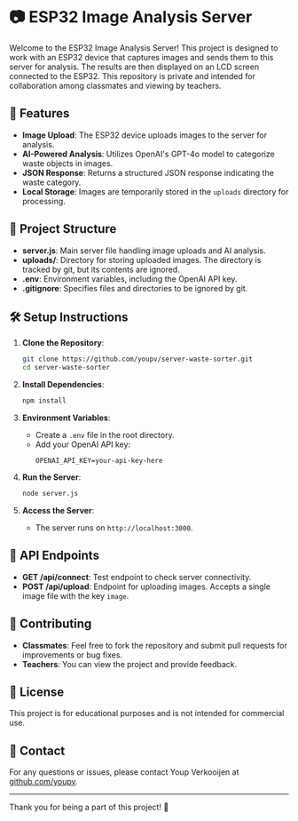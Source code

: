 # 📷 ESP32 Image Analysis Server

Welcome to the ESP32 Image Analysis Server! This project is designed to work with an ESP32 device that captures images and sends them to this server for analysis. The results are then displayed on an LCD screen connected to the ESP32. This repository is private and intended for collaboration among classmates and viewing by teachers.

## 🚀 Features

- **Image Upload**: The ESP32 device uploads images to the server for analysis.
- **AI-Powered Analysis**: Utilizes OpenAI's GPT-4o model to categorize waste objects in images.
- **JSON Response**: Returns a structured JSON response indicating the waste category.
- **Local Storage**: Images are temporarily stored in the `uploads` directory for processing.

## 📂 Project Structure

- **server.js**: Main server file handling image uploads and AI analysis.
- **uploads/**: Directory for storing uploaded images. The directory is tracked by git, but its contents are ignored.
- **.env**: Environment variables, including the OpenAI API key.
- **.gitignore**: Specifies files and directories to be ignored by git.

## 🛠️ Setup Instructions

1. **Clone the Repository**:
   ```bash
   git clone https://github.com/youpv/server-waste-sorter.git
   cd server-waste-sorter
   ```

2. **Install Dependencies**:
   ```bash
   npm install
   ```

3. **Environment Variables**:
   - Create a `.env` file in the root directory.
   - Add your OpenAI API key:
     ```
     OPENAI_API_KEY=your-api-key-here
     ```

4. **Run the Server**:
   ```bash
   node server.js
   ```

5. **Access the Server**:
   - The server runs on `http://localhost:3000`.

## 📡 API Endpoints

- **GET /api/connect**: Test endpoint to check server connectivity.
- **POST /api/upload**: Endpoint for uploading images. Accepts a single image file with the key `image`.

## 🤝 Contributing

- **Classmates**: Feel free to fork the repository and submit pull requests for improvements or bug fixes.
- **Teachers**: You can view the project and provide feedback.

## 📜 License

This project is for educational purposes and is not intended for commercial use.

## 📧 Contact

For any questions or issues, please contact Youp Verkooijen at [github.com/youpv](https://github.com/youpv).

---

Thank you for being a part of this project! 🎉

